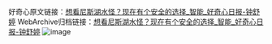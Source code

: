 好奇心原文链接：[想看尼斯湖水怪？现在有个安全的选择_智能_好奇心日报-钟舒婷](https://www.qdaily.com/articles/8782.html)
WebArchive归档链接：[想看尼斯湖水怪？现在有个安全的选择_智能_好奇心日报-钟舒婷](http://web.archive.org/web/20190623153428/https://www.qdaily.com/articles/8782.html)
![image](http://ww3.sinaimg.cn/large/007d5XDply1g3vdtiq4wvj30u03lm4qp)